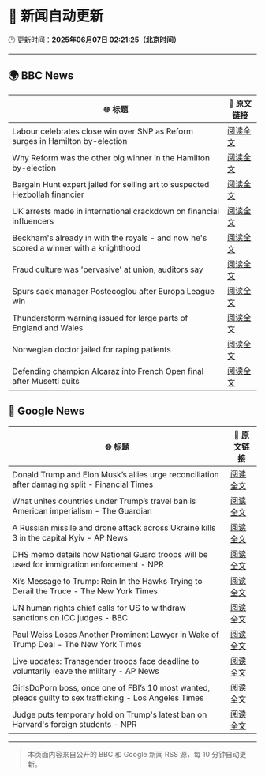 # 🧠 新闻自动更新

🕒 更新时间：**2025年06月07日 02:21:25（北京时间）**

---

## 🌍 BBC News

| 🌐 标题 | 🔗 原文链接 |
|--------|-------------|
| Labour celebrates close win over SNP as Reform surges in Hamilton by-election | [阅读全文](https://www.bbc.com/news/articles/cpw7ppj2wyxo) |
| Why Reform was the other big winner in the Hamilton by-election | [阅读全文](https://www.bbc.com/news/articles/cj42gver2glo) |
| Bargain Hunt expert jailed for selling art to suspected Hezbollah financier | [阅读全文](https://www.bbc.com/news/articles/c7539vd0wepo) |
| UK arrests made in international crackdown on financial influencers | [阅读全文](https://www.bbc.com/news/articles/crljw8n78l1o) |
| Beckham's already in with the royals - and now he's scored a winner with a knighthood | [阅读全文](https://www.bbc.com/news/articles/c5yezxvjy25o) |
| Fraud culture was 'pervasive' at union, auditors say | [阅读全文](https://www.bbc.com/news/articles/c1w3ye4p8l3o) |
| Spurs sack manager Postecoglou after Europa League win | [阅读全文](https://www.bbc.com/sport/football/articles/c391v08kp9ro) |
| Thunderstorm warning issued for large parts of England and Wales | [阅读全文](https://www.bbc.com/news/articles/cq851x1y9eqo) |
| Norwegian doctor jailed for raping patients | [阅读全文](https://www.bbc.com/news/articles/cgj8x7dz435o) |
| Defending champion Alcaraz into French Open final after Musetti quits | [阅读全文](https://www.bbc.com/sport/tennis/articles/cnv193eey78o) |

## 📰 Google News

| 🌐 标题 | 🔗 原文链接 |
|--------|-------------|
| Donald Trump and Elon Musk’s allies urge reconciliation after damaging split - Financial Times | [阅读全文](https://news.google.com/rss/articles/CBMicEFVX3lxTFAyRVkyUTBKWk03WnRlNXljdzVEWVhHSTN1M2kyOWJMMGNpZXRJbGt3RmFVb2JWLUNPR1hIQWpOS3NqNDhXcEw3eGNJZkNjOWVyN2NCa0xtam92MVM5V1Fpc1lIYnUxbGNtTTFFQTA5S3Q?oc=5) |
| What unites countries under Trump’s travel ban is American imperialism - The Guardian | [阅读全文](https://news.google.com/rss/articles/CBMiggFBVV95cUxNVU5aVU9fT1VwcVFLTXZZSnVxOTVubFVSdUpHeWlZeU1ESk5VeWNnLTZHd1h4UTBWbWdiaUxwNnAtLW43U1NENnRSNU5nR01WdDVSUE9haDROd19IOEZEZU1zZ2x3dE55S0tYaHFBQmRSbXYxY3E2X0ZFVWxNZ3JvSGJ3?oc=5) |
| A Russian missile and drone attack across Ukraine kills 3 in the capital Kyiv - AP News | [阅读全文](https://news.google.com/rss/articles/CBMiogFBVV95cUxNMHVtSkpRWmJEbkt5UE9xUVBkbkpOblZBT3Y0UDJGS3pNZE1UX0pwb3BwSWYyR2h2bXpGbElBdXVJRXFDZERBWDJoa0F0OW51QXJPWDJob2wtV2ZidHlmenR2eEJ2VEZxVnBGblRWVTNiX3I2LWpPbVNrUTNTODI5aEZ4SXhGeWlfdWFXR0tXcHJVejVrWmlRdkppVFdWYjZZSWc?oc=5) |
| DHS memo details how National Guard troops will be used for immigration enforcement - NPR | [阅读全文](https://news.google.com/rss/articles/CBMikAFBVV95cUxQQzZSRi03OUVoQVZ5dXE1VnY0OEE0Vm1UUG84NmcwUXVBOGRUcFR2VnA3ekZxMUZhekJRbzRLMjFBQ3ZYM3BPcld1ZWlEQk1wN2s0bnYzdTd1OTBDUzhtenloMlhpVUdNajg0dmZjbUFKcnNGQmFMU3ZfcFZ4bjU5d3hNcURIVlVPWklDYmc1b3M?oc=5) |
| Xi’s Message to Trump: Rein In the Hawks Trying to Derail the Truce - The New York Times | [阅读全文](https://news.google.com/rss/articles/CBMifkFVX3lxTE5JeTVuS3c3NWlXa1pyTFZkc2NkMFg1d1BhMURiM3ktTk0tdHpobklsNmNmaXc1MTZETkRJNFNBVjhNZURMQmlOZzdIaW9JRkZJWV82eFBoNVRwOW5JOHZmNTI4M0M5WXlnMU55NVBUMllha1BQc1A3Q016YlMwdw?oc=5) |
| UN human rights chief calls for US to withdraw sanctions on ICC judges - BBC | [阅读全文](https://news.google.com/rss/articles/CBMiWkFVX3lxTFBCbjZ2OVZscFVPbmI4RE05WGhja1Rsal9UeVJZRmswM3BpWWg2WVFUQWVMZTV4TkJNZjJVTkFWTmRxZGdmcUN6R0Q5bS1fMkpqWWdKMTh1NGFBd9IBX0FVX3lxTFBrRU5URV9mNHpGbWQ2MFVNeFZwNnRUOHJGaE8tT19lU3JCQzVFaXFxcFRGV3EtY0U0d1hoMm04VTZXbVFkLUx2ZlNqalpMX1p6bnBwX3BJQm9iY2k0MlRj?oc=5) |
| Paul Weiss Loses Another Prominent Lawyer in Wake of Trump Deal - The New York Times | [阅读全文](https://news.google.com/rss/articles/CBMilgFBVV95cUxQTGNoX25ybzN6QzlnRmd2bTJUYWxFTTI2TnhQazY3Vy1KSXZybHAzbFFySHZyQ2dZd3huZEJDRTJKMk5MNklRejN3XzFWVl9ILXJmNmNWalJVSmFBcXVCWjlwYkFBS1Vyc2Vmb2Q0dEY4d3RLUjhrX2NMQUVaZnVfeTgtQ2RyaXMxNW1oVy1oZDl1bkFWUXc?oc=5) |
| Live updates: Transgender troops face deadline to voluntarily leave the military - AP News | [阅读全文](https://news.google.com/rss/articles/CBMiakFVX3lxTE81WlB2d1lFN245MkNWN0FvSjZrazNGUzZobURSWXRGQXlsd1VLeVBXY1hDRzExRFd4bEpkQXZnZElEMlZ2cjY1SUNTMUQyQThIdFlSZU8yNFN5RjRfVFY4aWtMSlk3S3A4T1E?oc=5) |
| GirlsDoPorn boss, once one of FBI’s 10 most wanted, pleads guilty to sex trafficking - Los Angeles Times | [阅读全文](https://news.google.com/rss/articles/CBMiuAFBVV95cUxPX1FoeHNMSlpSV3Y0NEY1RzZWVGNVTTNzdnJCVExjZ1l4QUdOT2tQTExocmp5X2xqUF9JVklLVUcxTUVNbmZ0eWRDYjl5SVNHWVVLRmxwa0pJZVJjVVBWdlJ0RDBselRObFhOeWh2TFFCNmE1S0oweFd5dzAtTlhSMFNnZDZ2Szh6NXRNM1NPMzdGaDhWaUVUbU42VkNVS1NGNy1YbVI4NzR2T1hsYnFJaGtWVDRWeC0w?oc=5) |
| Judge puts temporary hold on Trump's latest ban on Harvard's foreign students - NPR | [阅读全文](https://news.google.com/rss/articles/CBMimwFBVV95cUxQOXJ4ak9INzJzZUF5OGhObmNaSFRBZW9EbEVuZkV5YVVoMkFrdzlLTEZHaU1Ic1NhMmxSWGJUUWZTblhZUGJRV2lzenZoaUZpQ1ljU1JfeG5VNHlkZG1wOExuZ1N4bGMwSEgxeEhWN2tuVnlpUENFNmhJTEhldktyVmZMWUViLVFpMlZPc0laekx4YkZOelFPc0pNVQ?oc=5) |

---
> 本页面内容来自公开的 BBC 和 Google 新闻 RSS 源，每 10 分钟自动更新。